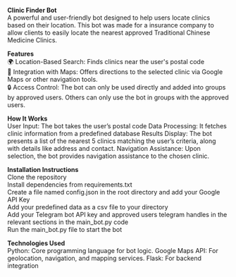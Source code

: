**Clinic Finder Bot**    
A powerful and user-friendly bot designed to help users locate clinics based on their location. This bot was made for a insurance company to allow clients to easily locate the nearest approved Traditional Chinese Medicine Clinics. 

**Features**  
🌍 Location-Based Search: Finds clinics near the user's postal code  
🧭 Integration with Maps: Offers directions to the selected clinic via Google Maps or other navigation tools.  
🔒 Access Control: The bot can only be used directly and added into groups by approved users. Others can only use the bot in groups with the approved users.  

**How It Works**  
User Input: The bot takes the user’s postal code
Data Processing: It fetches clinic information from a predefined database 
Results Display: The bot presents a list of the nearest 5 clinics matching the user’s criteria, along with details like address and contact.
Navigation Assistance: Upon selection, the bot provides navigation assistance to the chosen clinic.

**Installation Instructions**   
Clone the repository  
Install dependencies from requirements.txt  
Create a file named config.json in the root directory and add your Google API Key  
Add your predefined data as a csv file to your directory  
Add your Telegram bot API key and approved users telegram handles in the relevant sections in the main_bot.py code  
Run the main_bot.py file to start the bot  

**Technologies Used**  
Python: Core programming language for bot logic.
Google Maps API: For geolocation, navigation, and mapping services.
Flask: For backend integration 

